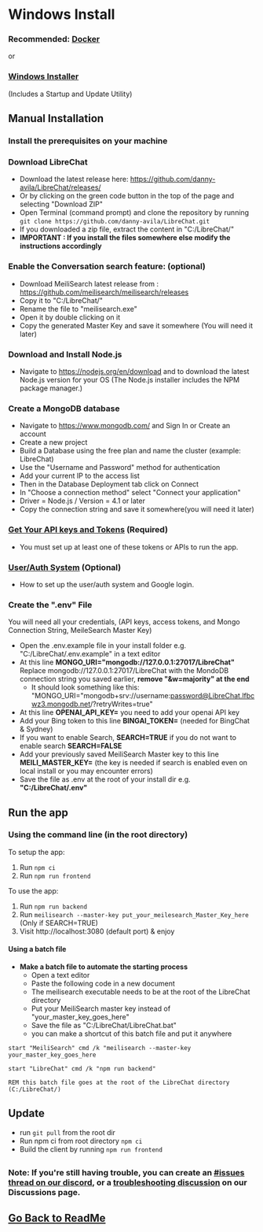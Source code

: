 # Windows Install

### Recommended: **[Docker](docker_install.md)**
or
### **[Windows Installer](https://github.com/fuegovic/LibreChat-Windows-Installer)**
(Includes a Startup and Update Utility)
##

## Manual Installation
### Install the prerequisites on your machine

### **Download LibreChat**
   
  - Download the latest release here: https://github.com/danny-avila/LibreChat/releases/
  - Or by clicking on the green code button in the top of the page and selecting "Download ZIP"
  - Open Terminal (command prompt) and clone the repository by running `git clone https://github.com/danny-avila/LibreChat.git`
  - If you downloaded a zip file, extract the content in "C:/LibreChat/" 
  - **IMPORTANT : If you install the files somewhere else modify the instructions accordingly**
  
### **Enable the Conversation search feature:** (optional)
		
  - Download MeiliSearch latest release from : https://github.com/meilisearch/meilisearch/releases
  - Copy it to "C:/LibreChat/"
  - Rename the file to "meilisearch.exe"
  - Open it by double clicking on it
  - Copy the generated Master Key and save it somewhere (You will need it later)

### **Download and Install Node.js**
    
  - Navigate to https://nodejs.org/en/download and to download the latest Node.js version for your OS (The Node.js installer includes the NPM package manager.)
    
### **Create a MongoDB database**
    
  - Navigate to https://www.mongodb.com/ and Sign In or Create an account
  - Create a new project
  - Build a Database using the free plan and name the cluster (example: LibreChat)
  - Use the "Username and Password" method for authentication
  - Add your current IP to the access list
  - Then in the Database Deployment tab click on Connect
  - In "Choose a connection method" select "Connect your application"
  - Driver = Node.js / Version = 4.1 or later
  - Copy the connection string and save it somewhere(you will need it later)
    
### [Get Your API keys and Tokens](apis_and_tokens.md) (Required)
- You must set up at least one of these tokens or APIs to run the app.

### [User/Auth System](../features/user_auth_system.md) (Optional)
- How to set up the user/auth system and Google login.


### **Create the ".env" File** 
You will need all your credentials, (API keys, access tokens, and Mongo Connection String, MeileSearch Master Key)
  - Open the .env.example file in your install folder e.g. "C:/LibreChat/.env.example" in a text editor
  - At this line **MONGO_URI="mongodb://127.0.0.1:27017/LibreChat"**
    Replace mongodb://127.0.0.1:27017/LibreChat with the MondoDB connection string you saved earlier, **remove "&w=majority" at the end**
    - It should look something like this: "MONGO_URI="mongodb+srv://username:password@LibreChat.lfbcwz3.mongodb.net/?retryWrites=true"
  - At this line **OPENAI_API_KEY=** you need to add your openai API key
  - Add your Bing token to this line **BINGAI_TOKEN=** (needed for BingChat & Sydney)
  - If you want to enable Search, **SEARCH=TRUE** if you do not want to enable search **SEARCH=FALSE**
  - Add your previously saved MeiliSearch Master key to this line **MEILI_MASTER_KEY=** (the key is needed if search is enabled even on local install or you may encounter errors)
  - Save the file as .env at the root of your install dir e.g. **"C:/LibreChat/.env"**

## Run the app

### Using the command line (in the root directory)
To setup the app:
1. Run `npm ci`
2. Run `npm run frontend`

To use the app:
1. Run `npm run backend`
2. Run `meilisearch --master-key put_your_meilesearch_Master_Key_here` (Only if SEARCH=TRUE)
3. Visit http://localhost:3080 (default port) & enjoy

#### Using a batch file

- **Make a batch file to automate the starting process**
  - Open a text editor
  - Paste the following code in a new document
  - The meilisearch executable needs to be at the root of the LibreChat directory
  - Put your MeiliSearch master key instead of "your_master_key_goes_here"
  - Save the file as "C:/LibreChat/LibreChat.bat"
  - you can make a shortcut of this batch file and put it anywhere

```
start "MeiliSearch" cmd /k "meilisearch --master-key your_master_key_goes_here

start "LibreChat" cmd /k "npm run backend"

REM this batch file goes at the root of the LibreChat directory (C:/LibreChat/)
```
##

## **Update**
- run `git pull` from the root dir
- Run npm ci from root directory `npm ci`
- Build the client by running `npm run frontend`


##

### Note: If you're still having trouble, you can create an [#issues thread on our discord](https://discord.gg/weqZFtD9C4), or a [troubleshooting discussion](https://github.com/danny-avila/LibreChat/discussions/new?category=troubleshooting) on our Discussions page.

##

## [Go Back to ReadMe](../../README.md)

